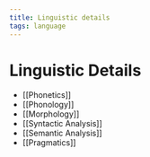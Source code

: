 ```yaml
---
title: Linguistic details
tags: language
---
```


# Linguistic Details
- [[Phonetics]]
- [[Phonology]]
- [[Morphology]]
- [[Syntactic Analysis]]
- [[Semantic Analysis]]
- [[Pragmatics]]






